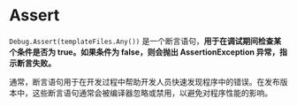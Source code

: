 # Assert

`Debug.Assert(templateFiles.Any())` 是一个断言语句，**用于在调试期间检查某个条件是否为 true。如果条件为 false，则会抛出 AssertionException 异常，指示断言失败。**

通常，断言语句用于在开发过程中帮助开发人员快速发现程序中的错误。在发布版本中，这些断言语句通常会被编译器忽略或禁用，以避免对程序性能的影响。